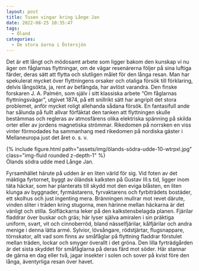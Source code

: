 ```yaml
---
layout: post
title: Tusen vingar kring Långe Jan
date: 2022-08-25 10:35:47
tags: 
  - Öland 
categories: 
  - De stora öarna i Östersjön
---
```


Det är ett långt och mödosamt arbete som ligger bakom den kunskap vi nu äger om fåglarnas flyttningar, om de vägar resenärerna följer på sina luftiga färder, deras sätt att flytta och slutligen målet för den långa resan. Man har spekulerat mycket över flyttningens orsaker och otaliga försök till förklaring, delvis långsökta, ja, rent av befängda, har avlöst varandra. Den finske forskaren J. A. Palmén, som själv i sitt klassiska arbete &#8220;Om fåglarnas flyttningsvägar&#8221;, utgivet 1874, på ett snillrikt sätt har angripit det stora problemet, anför mycket roligt allehanda sådana försök. En fantasifull ande har sålunda på fullt allvar förfäktat den tanken att flyttningen skulle bestämmas och regleras av atmosfärens olika elektriska spänning på skilda orter eller av jordens magnetiska strömmar. Rikedomen på norrsken en viss vinter förmodades ha sammanhang med rikedomen på nordiska gäster i Mellaneuropa just det året o. s. v.

<div class="row mt-3">
    <div class="col-sm mt-3 mt-md-0">
        {% include figure.html path="assets/img/ölands-södra-udde-10-wtrpxl.jpg" class="img-fluid rounded z-depth-1" %}
    </div>
</div>
<div class="caption">
    Ölands södra udde med Långe Jan.
</div>

Fyrsamhället härute på udden är en liten värld för sig. Vid foten av det mäktiga fyrtornet, byggt av öländsk kalksten på Gustav III:s tid, ligger inom täta häckar, som har planterats till skydd mot den eviga blåsten, en liten klunga av byggnader, fyrmästarens, fyrvaktarens och fyrbiträdets bostäder, ett skolhus och just ingenting mera. Bränningen mullrar mot revet därute, vinden sliter i träden kring stugorna, men härinne mellan häckarna är det vänligt och stilla. Solfläckarna leker på den kalkstensbelagda planen. Fjärilar fladdrar över buskar och gräs; här lyser själva amiralen i sin präktiga uniform, svart, vit och cinnoberröd, bland nässelfjärilar, kålfjärilar och andra menige i denna lätta armé. Sylvior, lövsångare, rödstjärtar, flugsnappare, törnskator, allt vad som finns av småfåglar på flyttning fladdrar förstulet mellan träden, lockar och smyger överallt i det gröna. Den lilla fyrträdgården är det sista skyddet för småfåglarna på deras färd mot söder. Här stannar de gärna en dag eller två, jagar insekter i solen och sover på kvist före den långa, äventyrliga resan över havet.
